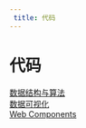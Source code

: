 ```yaml
---
 title: 代码
---
```


# 代码

[数据结构与算法](/codes/algorithm)    
[数据可视化](/codes/charts)    
[Web Components](/codes/web-components)    
